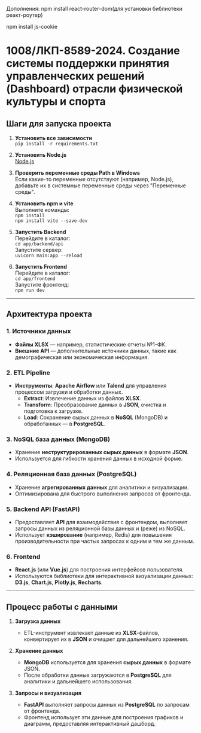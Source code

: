 Дополнения:
npm install react-router-dom(для установки библиотеки реакт-роутер)

npm install js-cookie



# 1008/ЛКП-8589-2024. Создание системы поддержки принятия управленческих решений (Dashboard) отрасли физической культуры и спорта

## Шаги для запуска проекта

1. **Установить все зависимости**  
   `pip install -r requirements.txt`

2. **Установить Node.js**  
   [Node.js](https://nodejs.org/en)

3. **Проверить переменные среды Path в Windows**  
   Если какие-то переменные отсутствуют (например, Node.js), добавьте их в системные переменные среды через "Переменные среды".

4. **Установить npm и vite**  
   Выполните команды:  
   `npm install`  
   `npm install vite --save-dev`

5. **Запустить Backend**  
   Перейдите в каталог:  
   `cd app/backend/api`  
   Запустите сервер:  
   `uvicorn main:app --reload`

6. **Запустить Frontend**  
   Перейдите в каталог:  
   `cd app/frontend`  
   Запустите фронтенд:  
   `npm run dev`

---

## Архитектура проекта

### 1. **Источники данных**  
   - **Файлы XLSX** — например, статистические отчеты №1-ФК.  
   - **Внешние API** — дополнительные источники данных, такие как демографическая или экономическая информация.

### 2. **ETL Pipeline**  
   - **Инструменты**: **Apache Airflow** или **Talend** для управления процессом загрузки и обработки данных.  
     - **Extract**: Извлечение данных из файлов **XLSX**.  
     - **Transform**: Преобразование данных в **JSON**, очистка и подготовка к загрузке.  
     - **Load**: Сохранение сырых данных в **NoSQL** (MongoDB) и обработанных — в **PostgreSQL**.

### 3. **NoSQL база данных (MongoDB)**  
   - Хранение **неструктурированных сырых данных** в формате **JSON**.  
   - Используется для гибкости хранения данных в исходной форме.

### 4. **Реляционная база данных (PostgreSQL)**  
   - Хранение **агрегированных данных** для аналитики и визуализации.  
   - Оптимизирована для быстрого выполнения запросов от фронтенда.

### 5. **Backend API (FastAPI)**  
   - Предоставляет **API** для взаимодействия с фронтендом, выполняет запросы данных из реляционной базы данных и (реже) из NoSQL.  
   - Использует **кэширование** (например, Redis) для повышения производительности при частых запросах к одним и тем же данным.

### 6. **Frontend**  
   - **React.js** (или **Vue.js**) для построения интерфейсов пользователя.  
   - Используются библиотеки для интерактивной визуализации данных: **D3.js**, **Chart.js**, **Plotly.js**, **Recharts**.

---

## Процесс работы с данными

1. **Загрузка данных**  
   - ETL-инструмент извлекает данные из **XLSX**-файлов, конвертирует их в **JSON** и очищает для дальнейшего хранения.

2. **Хранение данных**  
   - **MongoDB** используется для хранения **сырых данных** в формате JSON.  
   - После обработки данные загружаются в **PostgreSQL** для аналитики и дальнейшего использования.

3. **Запросы и визуализация**  
   - **FastAPI** выполняет запросы данных из **PostgreSQL** по запросам от фронтенда.  
   - Фронтенд использует эти данные для построения графиков и диаграмм, предоставляя интерактивный дашборд.
